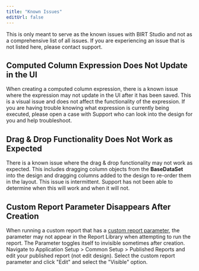 ```yaml
---
title: "Known Issues"
editUrl: false
---
```


This is only meant to serve as the known issues with BIRT Studio and not as a comprehensive list of all issues. If you are experiencing an issue that is not listed here, please contact support.

## Computed Column Expression Does Not Update in the UI

When creating a computed column expression, there is a known issue where the expression may not update in the UI after it has been saved. This is a visual issue and does not affect the functionality of the expression. If you are having trouble knowing what expression is currently being executed, please open a case with Support who can look into the design for you and help troubleshoot.

## Drag & Drop Functionality Does Not Work as Expected

There is a known issue where the drag & drop functionality may not work as expected. This includes dragging column objects from the **BaseDataSet** into the design and dragging columns added to the design to re-order them in the layout. This issue is intermittent. Support has not been able to determine when this will work and when it will not.

## Custom Report Parameter Disappears After Creation

When running a custom report that has a [custom report parameter](/docs/birt-studio/advanced/custom-report-parameters), the parameter may not appear in the Report Library when attempting to run the report. The Parameter toggles itself to invisible sometimes after creation. Navigate to Application Setup > Common Setup > Published Reports and edit your published report (not edit design). Select the custom report parameter and click "Edit" and select the "Visible" option.
